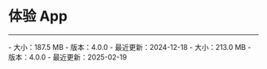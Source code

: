 # 体验 App

- - -


<CardGroup cols={2}>
<Card title="Android" href="https://artifact-demo.zego.im/GoEnjoy/GoEnjoy.apk" >
- 大小：187.5 MB
- 版本：4.0.0
- 最近更新：2024-12-18

<QRCode content="https://artifact-demo.zego.im/GoEnjoy/GoEnjoy.apk"/>
</Card>
<Card title="iOS"  href="https://apps.apple.com/cn/app/goenjoy/id1554247729">
- 大小：213.0 MB
- 版本：4.0.0
- 最近更新：2025-02-19

<QRCode content="https://apps.apple.com/cn/app/goenjoy/id1554247729" />
</Card>
</CardGroup>



